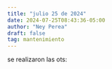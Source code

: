 ```yaml
---
title: "julio 25 de 2024"
date: 2024-07-25T08:43:36-05:00
author: "Ney Perea"
draft: false
tag: mantenimiento
---
```



se realizaron las ots:


